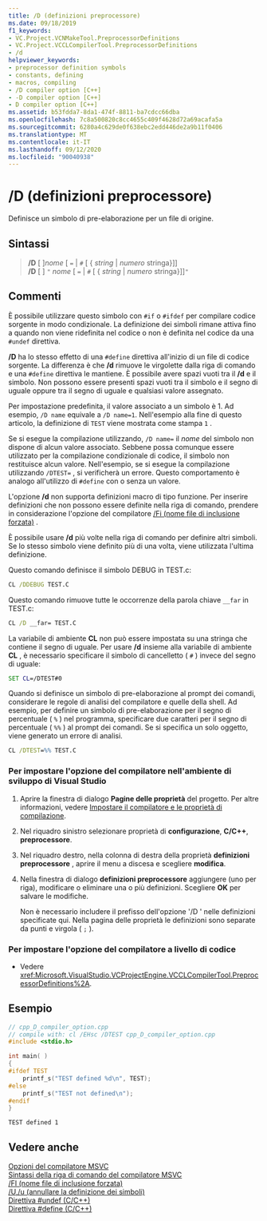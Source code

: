 ```yaml
---
title: /D (definizioni preprocessore)
ms.date: 09/18/2019
f1_keywords:
- VC.Project.VCNMakeTool.PreprocessorDefinitions
- VC.Project.VCCLCompilerTool.PreprocessorDefinitions
- /d
helpviewer_keywords:
- preprocessor definition symbols
- constants, defining
- macros, compiling
- /D compiler option [C++]
- -D compiler option [C++]
- D compiler option [C++]
ms.assetid: b53fdda7-8da1-474f-8811-ba7cdcc66dba
ms.openlocfilehash: 7c8a500820c8cc4655c409f4628d72a69acafa5a
ms.sourcegitcommit: 6280a4c629de0f638ebc2edd446de2a9b11f0406
ms.translationtype: MT
ms.contentlocale: it-IT
ms.lasthandoff: 09/12/2020
ms.locfileid: "90040938"
---
```

# <a name="d-preprocessor-definitions"></a>/D (definizioni preprocessore)

Definisce un simbolo di pre-elaborazione per un file di origine.

## <a name="syntax"></a>Sintassi

> **/D** \[ ]_nome_ \[ `=` \| `#` \[ { *string* \| *numero* stringa}]] \
> **/D** \[ ] `"` _nome_ \[ `=` \| `#` \[ { *string* \| *numero* stringa}]]`"`

## <a name="remarks"></a>Commenti

È possibile utilizzare questo simbolo con `#if` o `#ifdef` per compilare codice sorgente in modo condizionale. La definizione dei simboli rimane attiva fino a quando non viene ridefinita nel codice o non è definita nel codice da una `#undef` direttiva.

**/D** ha lo stesso effetto di una `#define` direttiva all'inizio di un file di codice sorgente. La differenza è che **/d** rimuove le virgolette dalla riga di comando e una `#define` direttiva le mantiene. È possibile avere spazi vuoti tra il **/d** e il simbolo. Non possono essere presenti spazi vuoti tra il simbolo e il segno di uguale oppure tra il segno di uguale e qualsiasi valore assegnato.

Per impostazione predefinita, il valore associato a un simbolo è 1. Ad esempio, `/D name` equivale a `/D name=1`. Nell'esempio alla fine di questo articolo, la definizione di `TEST` viene mostrata come stampa `1` .

Se si esegue la compilazione utilizzando, `/D name=` il *nome* del simbolo non dispone di alcun valore associato. Sebbene possa comunque essere utilizzato per la compilazione condizionale di codice, il simbolo non restituisce alcun valore. Nell'esempio, se si esegue la compilazione utilizzando `/DTEST=` , si verificherà un errore. Questo comportamento è analogo all'utilizzo di `#define` con o senza un valore.

L'opzione **/d** non supporta definizioni macro di tipo funzione. Per inserire definizioni che non possono essere definite nella riga di comando, prendere in considerazione l'opzione del compilatore [/Fi (nome file di inclusione forzata)](fi-name-forced-include-file.md) .

È possibile usare **/d** più volte nella riga di comando per definire altri simboli. Se lo stesso simbolo viene definito più di una volta, viene utilizzata l'ultima definizione.

Questo comando definisce il simbolo DEBUG in TEST.c:

```cmd
CL /DDEBUG TEST.C
```

Questo comando rimuove tutte le occorrenze della parola chiave `__far` in TEST.c:

```cmd
CL /D __far= TEST.C
```

La variabile di ambiente **CL** non può essere impostata su una stringa che contiene il segno di uguale. Per usare **/d** insieme alla variabile di ambiente **CL** , è necessario specificare il simbolo di cancelletto ( `#` ) invece del segno di uguale:

```cmd
SET CL=/DTEST#0
```

Quando si definisce un simbolo di pre-elaborazione al prompt dei comandi, considerare le regole di analisi del compilatore e quelle della shell. Ad esempio, per definire un simbolo di pre-elaborazione per il segno di percentuale ( `%` ) nel programma, specificare due caratteri per il segno di percentuale ( `%%` ) al prompt dei comandi. Se si specifica un solo oggetto, viene generato un errore di analisi.

```cmd
CL /DTEST=%% TEST.C
```

### <a name="to-set-this-compiler-option-in-the-visual-studio-development-environment"></a>Per impostare l'opzione del compilatore nell'ambiente di sviluppo di Visual Studio

1. Aprire la finestra di dialogo **Pagine delle proprietà** del progetto. Per altre informazioni, vedere [Impostare il compilatore e le proprietà di compilazione](../working-with-project-properties.md).

1. Nel riquadro sinistro selezionare proprietà di **configurazione**, **C/C++**, **preprocessore**.

1. Nel riquadro destro, nella colonna di destra della proprietà **definizioni preprocessore** , aprire il menu a discesa e scegliere **modifica**.

1. Nella finestra di dialogo **definizioni preprocessore** aggiungere (uno per riga), modificare o eliminare una o più definizioni. Scegliere **OK** per salvare le modifiche.

   Non è necessario includere il prefisso dell'opzione '/D ' nelle definizioni specificate qui. Nella pagina delle proprietà le definizioni sono separate da punti e virgola ( `;` ).

### <a name="to-set-this-compiler-option-programmatically"></a>Per impostare l'opzione del compilatore a livello di codice

- Vedere <xref:Microsoft.VisualStudio.VCProjectEngine.VCCLCompilerTool.PreprocessorDefinitions%2A>.

## <a name="example"></a>Esempio

```cpp
// cpp_D_compiler_option.cpp
// compile with: cl /EHsc /DTEST cpp_D_compiler_option.cpp
#include <stdio.h>

int main( )
{
#ifdef TEST
    printf_s("TEST defined %d\n", TEST);
#else
    printf_s("TEST not defined\n");
#endif
}
```

```Output
TEST defined 1
```

## <a name="see-also"></a>Vedere anche

[Opzioni del compilatore MSVC](compiler-options.md)\
[Sintassi della riga di comando del compilatore MSVC](compiler-command-line-syntax.md)\
[/FI (nome file di inclusione forzata)](fi-name-forced-include-file.md)\
[/U,/u (annullare la definizione dei simboli)](u-u-undefine-symbols.md)\
[Direttiva #undef (C/C++)](../../preprocessor/hash-undef-directive-c-cpp.md)\
[Direttiva #define (C/C++)](../../preprocessor/hash-define-directive-c-cpp.md)
